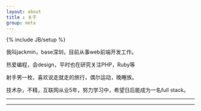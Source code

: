 ```yaml
---
layout: about
title : 关于
group: meta
---
```

{% include JB/setup %}

  我叫jackmin，base深圳，目前从事web前端开发工作。

  热爱编程，会design，平时也在研究关注PHP，Ruby等

  射手男一枚，喜欢说走就走的旅行，偶尔运动，晚睡族。

  技术杂，不精，互联网从业5年，努力学习中，希望日后能成为一名full stack。



--------------------------------------------



---------------------------------------------
